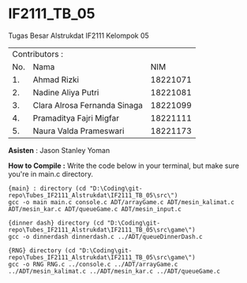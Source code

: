# IF2111_TB_05
Tugas Besar Alstrukdat IF2111 
Kelompok 05

<table>
    <tr>
        <td colspan=3 align="left">Contributors :</td>
    </tr>
    <tr>
        <td>No.</td>
        <td>Nama</td>
        <td>NIM</td>
    </tr>
    <tr>
        <td>1.</td>
        <td>Ahmad Rizki</td>
        <td>18221071</td>
    </tr>
    <tr>
        <td>2.</td>
        <td>Nadine Aliya Putri</td>
        <td>18221081</td>
    </tr>
    <tr>
        <td>3.</td>
        <td>Clara Alrosa Fernanda Sinaga</td>
        <td>18221099</td>
    </tr>
    <tr>
        <td>4.</td>
        <td>Pramaditya Fajri Migfar</td>
        <td>18221111</td>
    </tr>
    <tr>
        <td>5.</td>
        <td>Naura Valda Prameswari</td>
        <td>18221173</td>
    </tr>
</table>

**Asisten** : Jason Stanley Yoman

**How to Compile :**
Write the code below in your terminal, but make sure you're in main.c directory.
```
{main} : directory (cd "D:\Coding\git-repo\Tubes_IF2111_Alstrukdat\IF2111_TB_05\src\")
gcc -o main main.c console.c ADT/arrayGame.c ADT/mesin_kalimat.c ADT/mesin_kar.c ADT/queueGame.c ADT/mesin_input.c

{dinner dash} directory (cd "D:\Coding\git-repo\Tubes_IF2111_Alstrukdat\IF2111_TB_05\src\game\")
gcc -o dinnerdash dinnerdash.c ../ADT/queueDinnerDash.c

{RNG} directory (cd "D:\Coding\git-repo\Tubes_IF2111_Alstrukdat\IF2111_TB_05\src\game\")
gcc -o RNG RNG.c ../console.c ../ADT/arrayGame.c ../ADT/mesin_kalimat.c ../ADT/mesin_kar.c ../ADT/queueGame.c
```
